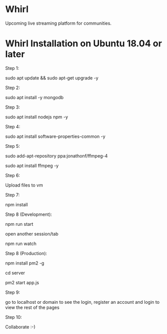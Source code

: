 # Whirl
Upcoming live streaming platform for communities.

# Whirl Installation on Ubuntu 18.04 or later

Step 1:

sudo apt update && sudo apt-get upgrade -y

Step 2:

sudo apt install -y mongodb

Step 3:

sudo apt install nodejs npm -y

Step 4:

sudo apt install software-properties-common -y

Step 5:

sudo add-apt-repository ppa:jonathonf/ffmpeg-4

sudo apt install ffmpeg -y

Step 6:

Upload files to vm

Step 7:

npm install

Step 8 (Development):

npm run start 

open another session/tab

npm run watch

Step 8 (Production):

npm install pm2 -g

cd server

pm2 start app.js

Step 9:

go to localhost or domain to see the login, register an account and login to view the rest of the pages

Step 10:

Collaborate :-)
